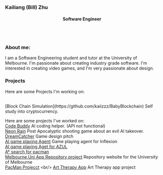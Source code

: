 
### Kailiang (Bill) Zhu
#### <p align="center"> Software Engineer </p>

<br/>
<br/>

### About me:

I am a Software Engineering student and tutor at the University of Melbourne. I'm passionate about creating industry grade software. I'm interested in creating video games, and I'm very passionate about design.

### Projects

Here are some Projects I'm working on:

<br/>
[Block Chain Simulation](https://github.com/kaiizzz/BabyBlockchain) Self study into cryptocurrency.
<br/>


Here are some projects I've worked on:
<br/>
[Code Buddy](https://code-buddy-website-project.vercel.app/) AI coding helper. (API not functional)
<br/>
[Neon Rain](https://comp30019.github.io/project-2-overclockedburrito/) Post Apocalyptic shooting game about an evil AI takeover.
<br/>
[DreamCatcher](https://billzhukl.wixsite.com/dreamcatcher) Game design pitch
<br/>
[AI game playing Agent](https://github.com/kaiizzz/AIProjectB) Game playing agent for Inflexion
<br/>
[AI game playing Aget for AZUL]()
<br/>
[A* search for pacman]()
<br/>
[Melbourne Uni App Repository project]() Repository website for the University of Melbourne
<br/>
[PacMan Projecct](https://github.com/Unimelb-SWEN30006/2023-sem1-projectassignment2-thu11-00-team-05![image](https://github.com/kaiizzz/kaiizzz/assets/127363736/ed5f85d4-da38-4bf6-b4cd-ffead182f433))
<br/>
[Art Therapy App](https://github.com/SWEN90009-2024/AT-BlueRing) Art Therapy app project 
<br/>



<!--
**kaiizzz/kaiizzz** is a ✨ _special_ ✨ repository because its `README.md` (this file) appears on your GitHub profile.

Here are some ideas to get you started:

- 🔭 I’m currently working on ...
- 🌱 I’m currently learning ...
- 👯 I’m looking to collaborate on ...
- 🤔 I’m looking for help with ...
- 💬 Ask me about ...
- 📫 How to reach me: ...
- 😄 Pronouns: ...
- ⚡ Fun fact: ...
-->


